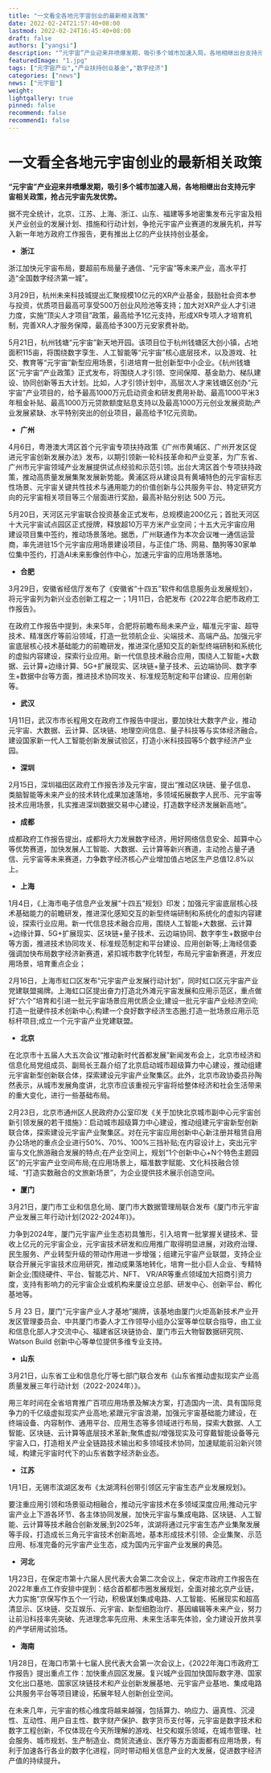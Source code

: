 ```yaml
---
title: "一文看全各地元宇宙创业的最新相关政策"
date: 2022-02-24T21:57:40+08:00
lastmod: 2022-02-24T16:45:40+08:00
draft: false
authors: ["yangsi"]
description: "“元宇宙”产业迎来井喷爆发期，吸引多个城市加速入局，各地相继出台支持元宇宙相关政策，抢占元宇宙先发优势。"
featuredImage: "1.jpg"
tags: ["元宇宙产业","产业扶持创业基金","数字经济"]
categories: ["news"]
news: ["元宇宙"]
weight: 
lightgallery: true
pinned: false
recommend: false
recommend1: false
---
```


# 一文看全各地元宇宙创业的最新相关政策

**“元宇宙”产业迎来井喷爆发期，吸引多个城市加速入局，各地相继出台支持元宇宙相关政策，抢占元宇宙先发优势。**

据不完全统计，北京、江苏、上海、浙江、山东、福建等多地密集发布元宇宙及相关产业创业的发展计划、措施和行动计划，争抢元宇宙产业赛道的发展先机，并写入新一年地方政府工作报告，更有推出上亿的产业扶持创业基金。

- **浙江**

浙江加快元宇宙布局，要超前布局量子通信、“元宇宙”等未来产业，高水平打造“全国数字经济第一城”。

3月29日，杭州未来科技城提出汇聚规模10亿元的XR产业基金，鼓励社会资本参与投资，优质项目最高可享受500万创业风险池等支持；加大对XR产业人才引进力度，实施“顶尖人才项目”政策，最高给予1亿元支持，形成XR专项人才培育机制，完善XR人才服务保障，最高给予300万元安家费补助。

5月21日，杭州钱塘“元宇宙”新天地开园。该项目位于杭州钱塘区大创小镇，占地面积115亩，将围绕数字孪生、人工智能等“元宇宙”核心底层技术，以及游戏、社交、教育等“元宇宙”新型应用场景，引进培育一批创新型中小企业。《杭州钱塘区“元宇宙”产业政策》正式发布，将围绕人才引领、空间保障、基金助力、梯队建设、协同创新等五大计划。比如，人才引领计划中，高层次人才来钱塘区创办“元宇宙”产业项目的，给予最高1000万元启动资金和研发费用补助、最高1000平米3年租金补贴、最高1000万元贷款额度贴息支持以及最高1000万元创业发展资助;产业发展紧缺、水平特别突出的创业项目，最高给予1亿元资助。

- **广州**

4月6日，粤港澳大湾区首个元宇宙专项扶持政策《广州市黄埔区、广州开发区促进元宇宙创新发展办法》发布，以期引领新一轮科技革命和产业变革，为广东省、广州市元宇宙领域产业发展提供试点经验和示范引领。出台大湾区首个专项扶持政策，推动高质量发展集聚发展新势能。黄浦区将从建设具有黄埔特色的元宇宙标志性场景、元宇宙关键共性技术与通用能力的价值创新与公共服务平台、特定研究方向的元宇宙相关项目等三个层面进行奖励，最高补贴分别达 500 万元。

5月20日，天河区元宇宙联合投资基金正式发布，总规模逾200亿元；首批天河区十大元宇宙试点园区正式授牌，释放超10万平方米产业空间；十五大元宇宙应用建设项目集中签约，推动场景落地。据悉，广州联通作为本次会议唯一通信运营商，率先进驻15个元宇宙应用场景建设项目，与正佳广场、网易、酷狗等30家单位集中签约，打造AI未来影像创作中心，加速元宇宙的应用场景落地。

- **合肥**

3月29日，安徽省经信厅发布了《安徽省“十四五”软件和信息服务业发展规划》，将元宇宙列为新兴业态创新工程之一；1月11日，合肥发布《2022年合肥市政府工作报告》。

在政府工作报告中提到，未来5年，合肥将前瞻布局未来产业，瞄准元宇宙、超导技术、精准医疗等前沿领域，打造一批领航企业、尖端技术、高端产品。加强元宇宙底层核心技术基础能力的前瞻研发，推进深化感知交互的新型终端研制和系统化的虚拟内容建设，探索行业应用。新一代信息技术融合应用，围绕人工智能+大数据、云计算+边缘计算、5G+扩展现实、区块链+量子技术、云边端协同、数字李生+数据中台等方面，推进技术协同攻关、标准规范制定和平台建设、应用创新等。

- **武汉**

1月11日，武汉市市长程用文在政府工作报告中提出，要加快壮大数字产业，推动元宇宙、大数据、云计算、区块链、地理空间信息、量子科技等与实体经济融合。建设国家新一代人工智能创新发展试验区，打造小米科技园等5个数字经济产业园。

- **深圳**

2月15日，深圳福田区政府工作报告涉及元宇宙，提出“推动区块链、量子信息、类脑智能等未来产业的技术转化成果加速落地，多领域拓展数字人民币、元宇宙等技术应用场景，扎实推进深圳数据交易中心建设，打造数字经济发展新高地”。

- **成都**

成都政府工作报告提出，成都将大力发展数字经济，用好网络信息安全、超算中心等优势赛道，加快发展人工智能、大数据、云计算等新兴赛道，主动抢占量子通信、元宇宙等未来赛道，力争数字经济核心产业增加值占地区生产总值12.8%以上。

- **上海**

1月4日，《上海市电子信息产业发展“十四五”规划》印发；加强元宇宙底层核心技术基础能力的前瞻研发，推进深化感知交互的新型终端研制和系统化的虚拟内容建设，探索行业应用。新一代信息技术融合应用，围绕人工智能+大数据、云计算+边缘计算、5G+扩展现实、区块链+量子技术、云边端协同、数字李生+数据中台等方面，推进技术协同攻关、标准规范制定和平台建设、应用创新等;上海经信委强调加快布局数字经济新赛道，紧扣城市数字化转型，布局元宇宙新赛道，开发应用场景，培育重点企业；

2月16日，上海市虹口区发布“元宇宙产业发展行动计划”，同时虹口区元宇宙产业党建联盟揭牌。上海虹口区提出奋力打造北外滩元宇宙发展和应用示范区，重点做好“六个”培育和引进一批元宇宙场景应用优质企业;建设一批元宇宙产业经济空间;打造一批硬件技术创新中心;构建一个良好数字经济生态圈;打造一批场景应用示范标杆项目;成立一个元宇宙产业党建联盟。

- **北京**

在北京市十五届人大五次会议“推动新时代首都发展”新闻发布会上，北京市经济和信息化局党组成员、副局长王磊介绍了北京启动城市超级算力中心建设，推动组建元宇宙新型创新联合体，探索建设元宇宙产业聚集区。此外，北京市政协委员孙陶然表示，从城市发展角度讲，北京市应该重视元宇宙将给整体经济和社会生活带来的重大变化，进行一些基础布局。

2月23日，北京市通州区人民政府办公室印发《关于加快北京城市副中心元宇宙创新引领发展的若干措施》：启动城市超级算力中心建设，推动组建元宇宙新型创新联合体，探索建设元宇宙产业聚集区。对在元宇宙应用创新中心新注册并租赁自用办公场地的重点企业进行50%、70%、100%三挡补贴;在内容设计上，突出元宇宙与文化旅游融合发展的特点;在产业空间上，规划“1个创新中心+N个特色主题园区”的元宇宙产业空间布局;在应用场景上，瞄准数字赋能、文化科技融合领域、“打造实数融合的文旅新场景”，为企业提供技术展示创造空间。

- **厦门**

3月21日，厦门市工业和信息化局、厦门市大数据管理局联合发布《厦门市元宇宙产业发展三年行动计划(2022-2024年)》。

力争到2024年，厦门元宇宙产业生态初具雏形，引入培育一批掌握关键技术、营收上亿元的元宇宙企业，元宇宙技术研发和应用推广取得明显进展，对政府治理、民生服务、产业转型升级的带动作用进一步增强；组建元宇宙产业联盟，支持企业联合开展元宇宙技术应用研究，推动成果落地转化，培育一批小巨人企业、专精特新企业;围绕硬件、平台、智能芯片、NFT、 VR/AR等重点领域加大招商引资力度，支持有影响力的元宇宙企业或机构来厦设立总部、研发中心、创新平台、孵化基地等。

5 月 23 日，厦门“元宇宙产业人才基地”揭牌，该基地由厦门火炬高新技术产业开发区管理委员会、中共厦门市委人才工作领导小组办公室等单位联合指导，由工业和信息化部人才交流中心、福建省区块链协会、厦门市云大物智数据研究院、Watson Build 创新中心等单位提供多维专业支持。

- **山东**

3月21日，山东省工业和信息化厅等七部门联合发布《山东省推动虚拟现实产业高质量发展三年行动计划（2022-2024年）》。

用三年时间在全省培育推广百项应用场景及解决方案，打造国内一流、具有国际竞争力的千亿级虚拟现实产业高地;紧跟元宇宙浪潮，加强元宇宙基础能力建设，在终端设备、内容制作、通用平台、应用生态等多领域进行布局，探索大数据、人工智能、区块链、云计算等底层技术革新;聚焦虚拟/增强现实及可穿戴智能设备等元宇宙入口，打造相关产业全链路技术输出和多领域技术协同，加速赋能前沿新兴领域，构建元宇宙时代下的山东省数字经济新业态。

- **江苏**

1月1日，无锡市滨湖区发布《太湖湾科创带引领区元宇宙生态产业发展规划》。

要注重应用引领和场景驱动相融合，推动元宇宙技术在多领域深度应用;推动元宇宙产业上下游各环节、各主体协同发展，加快元宇宙与集成电路、区块链、人工智能、云计算等技术融合创新发展;到2025年，滨湖将通过元宇宙生态产业集聚发展等手段，打造成长三角元宇宙技术创新高地，基本形成技术引领、企业集聚、示范应用、标准完备的元宇宙产业生态，成为国内元宇宙产业发展的典范。

- **河北**

1月23日，在保定市第十六届人民代表大会第二次会议上，保定市政府工作报告在2022年重点工作安排中提到：结合首都都市圈发展规划，全面对接北京产业链，大力实施“京保写作五个一’行动，积极谋划集成电路、人工智能、拓展现实和超高清显示、区块链、交互娱乐、元宇宙、新型细胞治疗、基因编辑等未来产业，努力让前沿科技率先突破、先进理念率先应用、未来生活率先体验，全力建设开放共享的产学研用试验场。

- **海南**

1月28日，在海口市第十七届人民代表大会第一次会议上，《2022年海口市政府工作报告》提出重点工作：加快重点园区发展。复兴城产业园加快国际数字港、国家文化出口基地、国家区块链技术和产业创新发展基地、元宇宙产业基地、集成电路公共服务平台等项目建设，拓展年轻人创新创业空间。

在未来几年，元宇宙的核心维度将越来越强，包括算力、响应力、逼真性、沉浸性、互动性、用户自主性、数字财产保护、数字货币支付等，元宇宙是数字技术和数字工程创新，不仅体现在今天所理解的游戏、社交和娱乐领域，在城市管理、社会服务、城市规划、生产制造业、商贸流通业、医疗等方方面面都有应用场景，有利于加速各行各业的数字化进程，同时带动相关信息产业的大发展，促进数字经济产值的持续提升。


